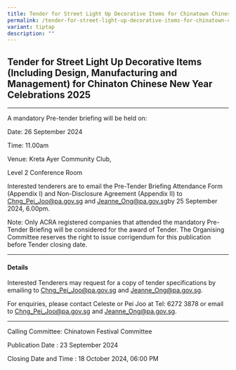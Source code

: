 ```yaml
---
title: Tender for Street Light Up Decorative Items for Chinatown Chinese New Year 2025
permalink: /tender-for-street-light-up-decorative-items-for-chinatown-chinese-new-year-2025/
variant: tiptap
description: ""
---
```

<h2>Tender for Street Light Up Decorative Items (Including Design, Manufacturing and Management) for Chinaton Chinese New Year Celebrations 2025 </h2>
<hr>
<p>A mandatory Pre-tender briefing will be held on:</p>
<p>Date: 26 September 2024</p>
<p>Time: 11.00am</p>
<p>Venue: Kreta Ayer Community Club,</p>
<p>Level 2 Conference Room</p>
<p>Interested tenderers are to email the Pre-Tender Briefing Attendance Form
(Appendix I) and Non-Disclosure Agreement (Appendix II) to <a href="mailto:Chng_Pei_Joo@pa.gov.sg" rel="noopener noreferrer nofollow" target="_blank">Chng_Pei_Joo@pa.gov.sg</a> and
<a href="mailto:Jeanne_Ong@pa.gov.sg" rel="noopener noreferrer nofollow" target="_blank">Jeanne_Ong@pa.gov.sg</a>by 25 September 2024, 6.00pm.</p>
<p>Note: Only ACRA registered companies that attended the mandatory Pre-Tender
Briefing will be considered for the award of Tender. The Organising Committee
reserves the right to issue corrigendum for this publication before Tender
closing date.</p>
<hr>
<h4>Details</h4>
<p>Interested Tenderers may request for a copy of tender specifications by
emailing to <a href="mailto:Chng_Pei_Joo@pa.gov.sg" rel="noopener noreferrer nofollow" target="_blank">Chng_Pei_Joo@pa.gov.sg</a> and
<a href="mailto:Jeanne_Ong@pa.gov.sg" rel="noopener noreferrer nofollow" target="_blank">Jeanne_Ong@pa.gov.sg</a>.</p>
<p>For enquiries, please contact Celeste or Pei Joo at Tel: 6272 3878 or
email to <a href="mailto:Chng_Pei_Joo@pa.gov.sg" rel="noopener noreferrer nofollow" target="_blank">Chng_Pei_Joo@pa.gov.sg</a> and
<a href="mailto:Jeanne_Ong@pa.gov.sg" rel="noopener noreferrer nofollow" target="_blank">Jeanne_Ong@pa.gov.sg</a>.</p>
<hr>
<p>Calling Committee: Chinatown Festival Committee</p>
<p>Publication Date : 23 September 2024</p>
<p>Closing Date and Time : 18 October 2024, 06:00 PM</p>